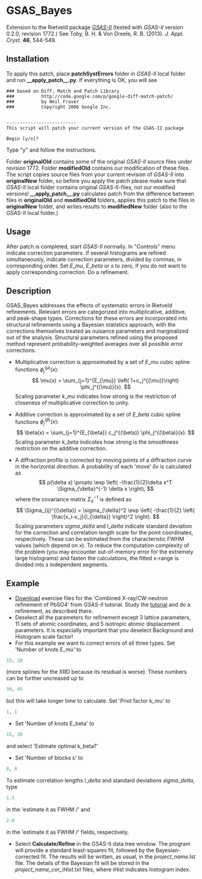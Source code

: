 # GSAS_Bayes
Extension to the Rietveld package *[GSAS-II](https://subversion.xor.aps.anl.gov/trac/pyGSAS)* (tested with *GSAS-II* version 0.2.0, revision 1772.) See Toby, B. H. & Von Dreele, R. B. (2013). *J. Appl. Cryst*. **46**, 544-549.

## Installation
To apply this patch, place **patchSystErrors** folder in *GSAS-II* local folder and run **\_\_apply_patch\_\_.py**. If everything is OK, you will see 

```
### based on Diff, Match and Patch Library
###          http://code.google.com/p/google-diff-match-patch/
###          by Neil Fraser
###          Copyright 2006 Google Inc.


--------------------------
This script will patch your current version of the GSAS-II package

Begin [y/n]?
```

Type "y" and follow the instructions. 

Folder **originalOld** contains some of the original *GSAS-II* source files under revision 1772. Folder **modifiedOld** contains our modification of these files. The script copies source files from your current revision of *GSAS-II* into **originalNew** folder, so before you apply the patch please make sure that *GSAS-II* local folder contains original *GSAS-II*-files, not our modified versions! **\_\_apply_patch\_\_.py** calculates patch from the difference between files in **originalOld** and **modifiedOld** folders, applies this patch to the files in **originalNew** folder, and writes results to **modifiedNew** folder (also to the *GSAS-II* local folder.)

## Usage
After patch is  completed, start *GSAS-II* normally. In "Controls" menu indicate correction parameters. If several histograms are refined simultaneously, indicate correction parameters, divided by commas, in corresponding order. Set $E\_mu$, $E\_beta$ or $s$ to zero, if you do not want to apply corresponding correction. Do a refinement.

## Description
GSAS_Bayes addresses the effects of systematic errors in Rietveld refinements. Relevant errors are categorized into multiplicative, additive, and peak-shape types. Corrections for these errors are incorporated into structural refinements using a Bayesian statistics approach, with the corrections themselves treated as nuisance parameters and marginalized out of the analysis. Structural parameters refined using the proposed method represent probability-weighted averages over all possible error corrections. 

* Multiplicative correction is approximated by a set of $E\_mu$ cubic spline functions $\phi_j^{(\mu)}(x)$: 
$$
\mu(x) = \sum_{j=1}^{E_{\mu}} \left( 1+c_j^{(\mu)}\right) \phi_j^{(\mu)}(x).
$$
Scaling parameter $k\_mu$ indicates how strong is the restriction of closeness of multiplicative correction to unity.

* Additive correction is approximated by a set of $E\_beta$ cubic spline functions $\phi_j^{(\beta)}(x)$: 
$$
\beta(x) = \sum_{j=1}^{E_{\beta}} c_j^{(\beta)} \phi_j^{(\beta)}(x).
$$
Scaling parameter $k\_beta$ indicates how strong is the smoothness restriction on the additive correction.

* A diffraction profile is corrected by moving points of a diffraction curve in the horizontal direction. A probability of each 'move' $\delta x$ is calculated as 
$$
p(\delta x) \propto \exp \left(  -\frac{1}{2}\delta x^T \Sigma_{\delta}^{-1} \delta x \right),
$$
where the covariance matrix $\Sigma_{\delta}^{-1}$ is defined as
$$
\Sigma_{ij}^{(\delta)} = \sigma_{\delta}^2 \exp \left(  -\frac{1}{2} \left( \frac{x_i-x_j}{l_{\delta}} \right)^2 \right).
$$
Scaling parameters $sigma\_delta$ and $l\_delta$ indicate standard deviation for the correction and correlation length scale for the point coordinates, respectively. These can be estimated from the characteristic FWHM values (which depend on x).
To reduce the computation complexity of the problem (you may encounter out-of-memory error for the extremely large histograms) and fasten the calculations, the fitted x-range is divided into $s$ independent segments.

## Example
* [Download](https://subversion.xray.aps.anl.gov/pyGSAS/trunk/help/gsasII.html#Tutorials) exercise files for the 'Combined X-ray/CW-neutron refinement of PbSO4' from *GSAS-II* tutorial. Study the [tutorial](https://subversion.xray.aps.anl.gov/pyGSAS/Tutorials/CWCombined/Combined%20refinement.htm) and do a refinement, as described there.
* Deselect all the parameters for refinement except 3 lattice parameters, 11 sets of atomic coordinates, and 5 isotropic atomic displacement parameters. It is especially important that you deselect Background and Histogram scale factor!
* For this example we want to correct errors of all three types. Set 'Number of knots E\_mu' to
```r
15, 20
```
(more splines for the XRD because its residual is worse). These numbers can be further uncreased up to 
```r
30, 45
```
but this will take longer time to calculate. Set 'Priot factor k\_mu' to 
```r
1, 1
```
* Set 'Number of knots E\_beta' to
```r
15, 20
```
and select 'Estimate optimal k\_beta?'
* Set 'Number of blocks s' to
```r
8, 8
```
To estimate correlation lengths $l\_delta$ and standard deviations $sigma\_delta$, type
```r
1.5
```
in the 'estimate it as FWHM /' and 
```r
2.0
```
in the 'estimate it as FWHM /' fields, respectively.
* Select **Calculate/Refine** in the GSAS-II data tree window. The program will provide a standard least-squares fit, followed by the Bayesian-corrected fit. The results will be written, as usual, in the *project\_name.lst* file. The details of the Bayesian fit will be stored in the *project\_name_cor_iHist.txt* files, where iHist indicates histogram index.



